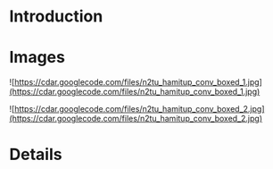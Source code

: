 # Introduction #

# Images #
![https://cdar.googlecode.com/files/n2tu_hamitup_conv_boxed_1.jpg](https://cdar.googlecode.com/files/n2tu_hamitup_conv_boxed_1.jpg)

![https://cdar.googlecode.com/files/n2tu_hamitup_conv_boxed_2.jpg](https://cdar.googlecode.com/files/n2tu_hamitup_conv_boxed_2.jpg)

# Details #